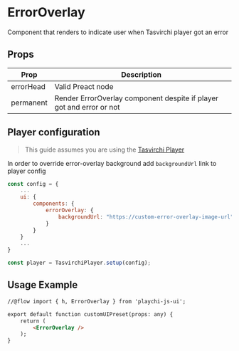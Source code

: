 # ErrorOverlay

Component that renders to indicate user when Tasvirchi player got an error

## Props

| Prop      | Description                                                          |
| --------- | -------------------------------------------------------------------- |
| errorHead | Valid Preact node                                                    |
| permanent | Render ErrorOverlay component despite if player got and error or not |

## Player configuration

> This guide assumes you are using the [Tasvirchi Player]

[tasvirchi player]: https://github.com/tasvirchi/tasvirchi-player-js/

In order to override error-overlay background add `backgroundUrl` link to player config

```js
const config = {
    ...
    ui: {
        components: {
            errorOverlay: {
                backgroundUrl: "https://custom-error-overlay-image-url"
            }
        }
    }
    ...
}

const player = TasvirchiPlayer.setup(config);
```

## Usage Example

```html
//@flow import { h, ErrorOverlay } from 'playchi-js-ui';

export default function customUIPreset(props: any) {
    return (
        <ErrorOverlay />
    );
}
```
